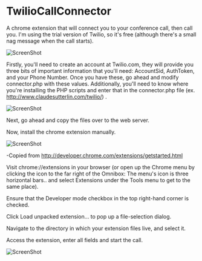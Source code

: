 TwilioCallConnector
===================

A chrome extension that will connect you to your conference call, then call you. I'm using the trial version of Twilio, so it's free (although there's a small nag message when the call starts).

![ScreenShot](https://raw.github.com/ClaudeSutterlin/TwilioCallConnector/master/ss1.PNG)

Firstly, you'll need to create an account at Twilio.com, they will provide you three bits of important information that you'll need: AccountSid, AuthToken, and your Phone Number. Once you have these, go ahead and modify connector.php with these values. Additionally, you'll need to know where you're installing the PHP scripts and enter that in the connector.php file (ex. http://www.claudesutterlin.com/twilio/) .

![ScreenShot](https://raw.github.com/ClaudeSutterlin/TwilioCallConnector/master/ss2.PNG)

Next, go ahead and copy the files over to the web server.

Now, install the chrome extension manually. 

![ScreenShot](https://raw.github.com/ClaudeSutterlin/TwilioCallConnector/master/ss3.PNG)

-Copied from http://developer.chrome.com/extensions/getstarted.html

Visit chrome://extensions in your browser (or open up the Chrome menu by clicking the icon to the far right of the Omnibox: The menu's icon is three horizontal bars.. and select Extensions under the Tools menu to get to the same place).

Ensure that the Developer mode checkbox in the top right-hand corner is checked.

Click Load unpacked extension… to pop up a file-selection dialog.

Navigate to the directory in which your extension files live, and select it.

Access the extension, enter all fields and start the call.

![ScreenShot](https://raw.github.com/ClaudeSutterlin/TwilioCallConnector/master/ss1.PNG)